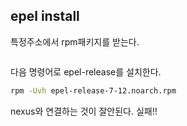 ## epel install

특정주소에서 rpm패키지를 받는다. 

```

```



다음 명령어로 epel-release를 설치한다. 

```bash
rpm -Uvh epel-release-7-12.noarch.rpm
```



nexus와 연결하는 것이 잘안된다. 실패!!

